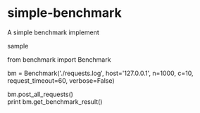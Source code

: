 simple-benchmark
================

A simple benchmark implement

sample

from benchmark import Benchmark</br>

bm = Benchmark('./requests.log', host='127.0.0.1', n=1000, c=10, request_timeout=60, verbose=False)</br>

bm.post_all_requests()</br>
print bm.get_benchmark_result()</br>
